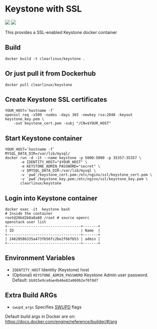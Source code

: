 Keystone with SSL
=================
[![](https://images.microbadger.com/badges/image/clearlinux/keystone.svg)](http://microbadger.com/images/clearlinux/keystone "Get your own image badge on microbadger.com")
[![](https://images.microbadger.com/badges/version/clearlinux/keystone.svg)](http://microbadger.com/images/clearlinux/keystone "Get your own version badge on microbadger.com")

This provides a SSL-enabled Keystone docker container

Build
-----
```
docker build -t clearlinux/keystone .
```

Or just pull it from Dockerhub
---------------------------
```
docker pull clearlinux/keystone
```

Create Keystone SSL certificates
--------------------------------
```
YOUR_HOST=`hostname -f`
openssl req -x509 -nodes -days 365 -newkey rsa:2048 -keyout keystone_key.pem \
	-out keystone_cert.pem -subj "/CN=$YOUR_HOST"
```

Start Keystone container
------------------------
```
YOUR_HOST=`hostname -f`
MYSQL_DATA_DIR=/var/lib/mysql/
docker run -d -it --name keystone -p 5000:5000 -p 35357:35357 \
       -e IDENTITY_HOST="$YOUR_HOST" \
       -e KEYSTONE_ADMIN_PASSWORD="secret" \
       -v $MYSQL_DATA_DIR:/var/lib/mysql \
       -v `pwd`/keystone_cert.pem:/etc/nginx/ssl/keystone_cert.pem \
       -v `pwd`/keystone_key.pem:/etc/nginx/ssl/keystone_key.pem \
       clearlinux/keystone
```

Login into Keystone container
------------------------------
```
docker exec -it  keystone bash
# Inside the container
root@26bd2b8a8a60 /root # source openrc
openstack user list
+----------------------------------+-------+
| ID                               | Name  |
+----------------------------------+-------+
| 24620586335a473fb56fc2be2f6bfb53 | admin |
+----------------------------------+-------+
```

Environment Variables
---------------------
- ``IDENTITY_HOST``
  Identity (Keystone) host
- (Optional) ``KEYSTONE_ADMIN_PASSWORD``
  Keystone Admin user password. Default: ``bb915e9ce0ae4b46e82a069b2ef0f8d7``

Extra Build ARGs
----------------
- ``swupd_args`` Specifies [SWUPD](https://clearlinux.org/documentation/swupdate_how_to_run_the_updater.html) flags

Default build args in Docker are on: https://docs.docker.com/engine/reference/builder/#/arg
